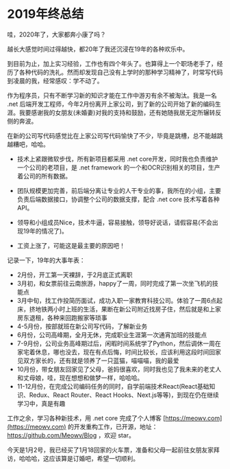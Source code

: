 # 2019年终总结

哇，2020年了，大家都奔小康了吗？

越长大感觉时间过得越快，都20年了我还沉浸在19年的各种欢乐中。

到目前为止，加上实习经验，工作也有四个年头了。也算得上一个职场老手了，经历了各种代码的洗礼。然而却发现自己没有上学时的那种学习精神了，时常写代码到凌晨的我，经常感叹：学不动了。

作为程序员，只有不断学习新的知识才能在工作中游刃有余不被淘汰。我是一名 .net 后端开发工程师，今年2月份离开上家公司，到了新的公司开始了新的编码生涯。我要感谢我的女朋友(未婚妻)对我的支持和鼓励，还有她随我居无定所辗转反侧的奔波。

在新的公司写代码感觉比在上家公司写代码愉快了不少，毕竟是跳槽，总不能越跳越糟吧，哈哈。

- 技术上紧跟微软步伐，所有新项目都采用 .net core开发，同时我也负责维护一个公司的老项目，是 .net framework 的一个和OCR识别相关的项目，生产着公司的所有数据。

- 团队规模更加完善，前后端分离让专业的人干专业的事，我所在的小组，主要负责后端数据接口，协调整个公司的数据支撑，配合 .net core 技术写着各种API。

- 领导和小组成员Nice，技术牛逼，容易接触，领导好说话，请假容易(不会出现19年的情况了)。

- 工资上涨了，可能这是最主要的原因吧！

记录一下，19年的大事年表：

- 2月份，开工第一天裸辞，于2月底正式离职
- 3月初，和女票前往云南旅游，happy了一周，同时完成了第一次坐飞机的技能点
- 3月中旬，找工作投简历面试，成功入职一家教育科技公司。体验了一周6点起床，挤地铁两小时上班的生活，果断在新公司附近找房子住，然后就是和上家房东退租，各种来回跑搬家等琐事
- 4-5月份，按部就班在新公司写代码，了解新业务
- 6月份，公司高峰期，全月无休，完成职业生涯第一次通宵加班的技能点
- 7-9月份，公司业务高峰期过后，闲暇时间系统学了Python，然后调休一周在家宅着休息，哪也没去，现在有点后悔，时间比较长，应该利用这段时间回家见双方家长的，还有就是领养了一只蓝猫，喵喵喵，我的最爱
- 10月份，带女朋友回家见了父母，爸妈很喜欢，同时我也见了我未来的老丈人和丈母娘，哇，现在想想和做梦一样，哈哈哈。
- 11-12月份，在完成公司编码任务的同时，自学前端技术React(React基础知识、Redux、React Router、React Hooks、Next.js等等)，到现在仍在继续学习中，真是有趣

工作之余，学习各种新技术，用 .net core 完成了个人博客 [https://meowv.com](https://meowv.com) 的开发重构工作，已开源，地址：<https://github.com/Meowv/Blog> ，欢迎 star。

今天是1月2号，我已经买了1月18回家的火车票，准备和父母一起前往女朋友家拜访，哈哈哈，这应该算是订婚吧，希望一切顺利。

